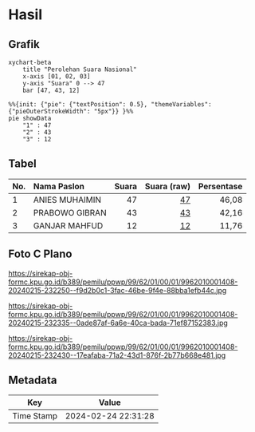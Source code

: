 # Hasil

## Grafik

```mermaid
xychart-beta
    title "Perolehan Suara Nasional"
    x-axis [01, 02, 03]
    y-axis "Suara" 0 --> 47
    bar [47, 43, 12]
```

```mermaid
%%{init: {"pie": {"textPosition": 0.5}, "themeVariables": {"pieOuterStrokeWidth": "5px"}} }%%
pie showData
    "1" : 47
    "2" : 43
    "3" : 12
```

## Tabel

| No. | Nama Paslon    | Suara | Suara (raw) | Persentase |
|:--- |:-------------- | -----:| -----------:| ----------:|
| 1   | ANIES MUHAIMIN | 47    | [47][p-1]   | 46,08      |
| 2   | PRABOWO GIBRAN | 43    | [43][p-2]   | 42,16      |
| 3   | GANJAR MAHFUD  | 12    | [12][p-3]   | 11,76      |


[p-1]: https://github.com/gigit-pemilu/pemilu-2024/blob/main/pilpres/hitung-suara/sub/99-luar-negeri/sub/62-kuala-lumpur-malaysia/sub/01-kuala-lumpur-malaysia/sub/0001-kuala-lumpur-malaysia/sub/408-tps-095/sub/paslon-1.txt
[p-2]: https://github.com/gigit-pemilu/pemilu-2024/blob/main/pilpres/hitung-suara/sub/99-luar-negeri/sub/62-kuala-lumpur-malaysia/sub/01-kuala-lumpur-malaysia/sub/0001-kuala-lumpur-malaysia/sub/408-tps-095/sub/paslon-2.txt
[p-3]: https://github.com/gigit-pemilu/pemilu-2024/blob/main/pilpres/hitung-suara/sub/99-luar-negeri/sub/62-kuala-lumpur-malaysia/sub/01-kuala-lumpur-malaysia/sub/0001-kuala-lumpur-malaysia/sub/408-tps-095/sub/paslon-3.txt

## Foto C Plano

https://sirekap-obj-formc.kpu.go.id/b389/pemilu/ppwp/99/62/01/00/01/9962010001408-20240215-232250--f9d2b0c1-3fac-46be-9f4e-88bba1efb44c.jpg

https://sirekap-obj-formc.kpu.go.id/b389/pemilu/ppwp/99/62/01/00/01/9962010001408-20240215-232335--0ade87af-6a6e-40ca-bada-71ef87152383.jpg

https://sirekap-obj-formc.kpu.go.id/b389/pemilu/ppwp/99/62/01/00/01/9962010001408-20240215-232430--17eafaba-71a2-43d1-876f-2b77b668e481.jpg


## Metadata

| Key        | Value               |
| ---------- | ------------------- |
| Time Stamp | 2024-02-24 22:31:28 |



